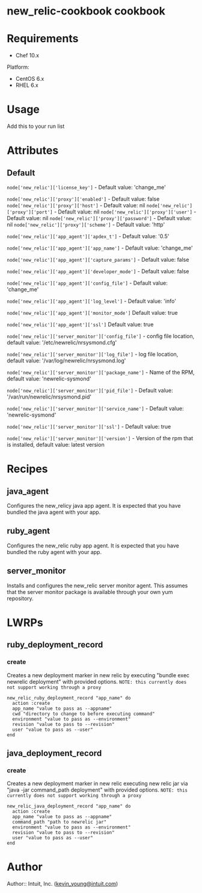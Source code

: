 # new_relic-cookbook cookbook

# Requirements
* Chef 10.x

Platform:
* CentOS 6.x
* RHEL 6.x

# Usage
Add this to your run list

# Attributes
## Default
`node['new_relic']['license_key']` - Default value: 'change_me'

`node['new_relic']['proxy']['enabled']` - Default value: false
`node['new_relic']['proxy']['host']` - Default value: nil
`node['new_relic']['proxy']['port']` - Default value: nil
`node['new_relic']['proxy']['user']` - Default value: nil
`node['new_relic']['proxy']['password']` - Default value: nil
`node['new_relic']['proxy']['scheme']` - Default value: 'http'

`node['new_relic']['app_agent']['apdex_t']` - Default value: '0.5'

`node['new_relic']['app_agent']['app_name']` - Default value: 'change_me'

`node['new_relic']['app_agent']['capture_params']` - Default value: false

`node['new_relic']['app_agent']['developer_mode']` - Default value: false

`node['new_relic']['app_agent']['config_file']` - Default value: 'change_me'

`node['new_relic']['app_agent']['log_level']` - Default value: 'info'

`node['new_relic']['app_agent']['monitor_mode']`   Default value: true

`node['new_relic']['app_agent']['ssl']` Default value: true

`node['new_relic']['server_monitor']['config_file']` - config file location, default value: '/etc/newrelic/nrsysmond.cfg'

`node['new_relic']['server_monitor']['log_file']` - log file location, default value: '/var/log/newrelic/nrsysmond.log'

`node['new_relic']['server_monitor']['package_name']` - Name of the RPM, default value: 'newrelic-sysmond'

`node['new_relic']['server_monitor']['pid_file']` - Default value: '/var/run/newrelic/nrsysmond.pid'

`node['new_relic']['server_monitor']['service_name']` - Default value: 'newrelic-sysmond'

`node['new_relic']['server_monitor']['ssl']` - Default value: true

`node['new_relic']['server_monitor']['version']` - Version of the rpm that is installed, default value: latest version

# Recipes
## java_agent
Configures the new_relicy java app agent. It is expected that you have bundled
the java agent with your app.

## ruby_agent
Configures the new_relic ruby app agent. It is expected that you have bundled
the ruby agent with your app.

## server_monitor
Installs and configures the new_relic server monitor agent. This assumes that
the server monitor package is available through your own yum repository.


# LWRPs
## ruby_deployment_record
### create
Creates a new deployment marker in new relic by executing "bundle exec newrelic deployment" with provided options. ```NOTE: this currently does not support
working through a proxy```

    new_relic_ruby_deployment_record "app_name" do
      action :create
      app_name "value to pass as --appname"
      cwd "directory to change to before executing command"
      environment "value to pass as --environment"
      revision "value to pass to --revision"
      user "value to pass as --user"
    end

## java_deployment_record
### create
Creates a new deployment marker in new relic executing new relic jar via "java -jar command_path deployment" with provided options. ```NOTE: this currently
does not support working through a proxy```

    new_relic_java_deployment_record "app_name" do
      action :create
      app_name "value to pass as --appname"
      command_path "path to newrelic jar"
      environment "value to pass as --environment"
      revision "value to pass to --revision"
      user "value to pass as --user"
    end

# Author

Author:: Intuit, Inc. (<kevin_young@intuit.com>)
